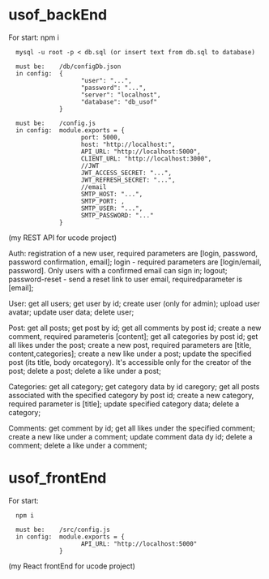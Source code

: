 # usof_backEnd
For start:
      npm i

      mysql -u root -p < db.sql (or insert text from db.sql to database)

      must be:    /db/configDb.json
      in config:  {
                        "user": "...",
                        "password": "...",
                        "server": "localhost",
                        "database": "db_usof"
                  }

      must be:    /config.js 
      in config:  module.exports = {
                        port: 5000,
                        host: "http://localhost:",
                        API_URL: "http://localhost:5000",
                        CLIENT_URL: "http://localhost:3000",
                        //JWT
                        JWT_ACCESS_SECRET: "...",
                        JWT_REFRESH_SECRET: "...",
                        //email
                        SMTP_HOST: "...",
                        SMTP_PORT: ,
                        SMTP_USER: "...",
                        SMTP_PASSWORD: "..."
                  }

(my REST API for ucode project)

Auth:
      registration of a new user, required parameters are [login, password, password confirmation, email];
      login - required parameters are [login/email, password]. Only users with a confirmed email can sign in;
      logout;
      password-reset - send a reset link to user email, requiredparameter is [email];
      
User:
      get all users;
      get user by id;
      create user (only for admin);
      upload user avatar;
      update user data;
      delete user;
      
Post:
      get all posts;
      get post by id;
      get all comments by post id;
      create a new comment, required parameteris [content];
      get all categories by post id;
      get all likes under the post;
      create a new post, required parameters are [title, content,categories];
      create a new like under a post;
      update the specified post (its title, body orcategory). It's accessible only for the creator of the post;
      delete a post;
      delete a like under a post;
      
Categories:
      get all category;
      get category data by id caregory;
      get all posts associated with the specified category by post id;
      create a new category, required parameter is [title];
      update specified category data;
      delete a category;
      
Comments:
      get comment by id;
      get all likes under the specified comment;
      create a new like under a comment;
      update comment data dy id;
      delete a comment;
      delete a like under a comment;

# usof_frontEnd
For start:

      npm i

      must be:    /src/config.js 
      in config:  module.exports = {
                        API_URL: "http://localhost:5000"
                  }
(my React frontEnd for ucode project)
